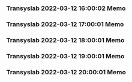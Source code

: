 ### Transyslab 2022-03-12 16:00:02 Memo
### Transyslab 2022-03-12 17:00:01 Memo
### Transyslab 2022-03-12 18:00:01 Memo
### Transyslab 2022-03-12 19:00:01 Memo
### Transyslab 2022-03-12 20:00:01 Memo
